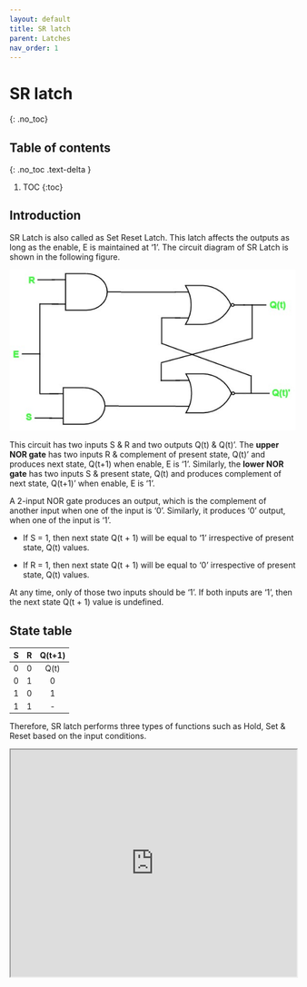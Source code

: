 ```yaml
---
layout: default
title: SR latch
parent: Latches
nav_order: 1
---
```


# SR latch
{: .no_toc}

## Table of contents
{: .no_toc .text-delta }

1. TOC
{:toc}
 
## Introduction

SR Latch is also called as Set Reset Latch. This latch affects the outputs as long as the enable, E is maintained at ‘1’. The circuit diagram of SR Latch is shown in the following figure.

<div style="text-align:center"><img src="../../assets/images/sr_latch.jpg" /></div>

This circuit has two inputs S & R and two outputs Q(t) & Q(t)’. The **upper NOR gate** has two inputs R & complement of present state, Q(t)’ and produces next state, Q(t+1) when enable, E is ‘1’.
Similarly, the **lower NOR gate** has two inputs S & present state, Q(t) and produces complement of next state, Q(t+1)’ when enable, E is ‘1’.

A 2-input NOR gate produces an output, which is the complement of another input when one of the input is ‘0’. Similarly, it produces ‘0’ output, when one of the input is ‘1’.

* If S = 1, then next state Q(t + 1) will be equal to ‘1’ irrespective of present state, Q(t) values.

* If R = 1, then next state Q(t + 1) will be equal to ‘0’ irrespective of present state, Q(t) values.

At any time, only of those two inputs should be ‘1’. If both inputs are ‘1’, then the next state Q(t + 1) value is undefined.

## State table 

| S      |    R    |   Q(t+1) |
|:------:|:-------:|:--------:|
|  0     |    0    |  Q(t)    |
|  0     |    1    |    0     |
|  1     |    0    |    1     |
|  1     |    1    |    -     |


Therefore, SR latch performs three types of functions such as Hold, Set & Reset based on the input conditions.



<iframe width="100%" height="400px" src="https://circuitverse.org/simulator/embed/13774" id="projectPreview" scrolling="no" webkitAllowFullScreen mozAllowFullScreen allowFullScreen> </iframe>